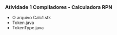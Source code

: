 ### Atividade 1 Compiladores - Calculadora RPN

- O arquivo Calc1.stk
- Token.java
- TokenType.java
